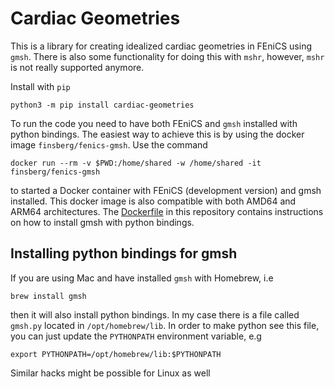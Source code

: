 # Cardiac Geometries

This is a library for creating idealized cardiac geometries in FEniCS using `gmsh`. There is also some functionality for doing this with `mshr`, however, `mshr` is not really supported anymore.

Install with `pip`
```
python3 -m pip install cardiac-geometries
```
To run the code you need to have both FEniCS and `gmsh` installed with python bindings. The easiest way to achieve this is by using the docker image `finsberg/fenics-gmsh`. Use the command
```
docker run --rm -v $PWD:/home/shared -w /home/shared -it finsberg/fenics-gmsh
```
to started a Docker container with FEniCS (development version) and gmsh installed. This docker image is also compatible with both AMD64 and ARM64 architectures. The [Dockerfile](Dockerfile) in this repository contains instructions on how to install gmsh with python bindings.

## Installing python bindings for gmsh
If you are using Mac and have installed `gmsh` with Homebrew, i.e
```
brew install gmsh
```
then it will also install python bindings. In my case there is a file called `gmsh.py` located in `/opt/homebrew/lib`. In order to make python see this file, you can just update the `PYTHONPATH` environment variable, e.g
```
export PYTHONPATH=/opt/homebrew/lib:$PYTHONPATH
```
Similar hacks might be possible for Linux as well
